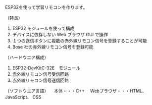 ESP32を使って学習リモコンを作ります。

（特長）
1. ESP32 モジュールを使って構成
2. デバイスに依存しない Web ブラウザ GUI で操作
3. １つの送信ボタンに複数の赤外線リモコン信号を登録することが可能
4. Bose 社の赤外線リモコン信号を登録可能

（ハードウエア構成）
1. ESP32-DevKitC-32E　モジュール
2. 赤外線リモコン信号受信回路
3. 赤外線リモコン信号送信回路

（ソフトウエア言語）
　本体・・・C++
　Webブラウザ・・・HTML、 JavaScript、 CSS

